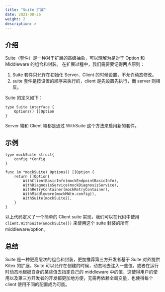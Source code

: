 ```yaml
---
title: "Suite 扩展"
date: 2021-08-26
weight: 2
description: >
---
```


## 介绍

Suite（套件）是一种对于扩展的高级抽象，可以理解为是对于 Option 和 Middleware 的组合和封装。
在扩展过程中，我们需要要记得两点原则：

1. Suite 套件只允许在初始化 Server、Client 的时候设置，不允许动态修改。
2. suite 套件是按设置的顺序来执行的，client 是先设置先执行，而 server 则相反。

Suite 的定义如下：

```golang
type Suite interface {
    Options() []Option
}
```

Server 端和 Client 端都是通过 WithSuite 这个方法来启用新的套件。

## 示例

```golang
type mockSuite struct{
    config *Config
}

func (m *mockSuite) Options() []Option {
    return []Option{
        WithClientBasicInfo(mockEndpointBasicInfo),
        WithDiagnosisService(mockDiagnosisService),
        WithRetryContainer(mockRetryContainer),
        WithMiddleware(mockMW(m.config)),
        WithSuite(mockSuite2),
    }
}
```

以上代码定义了一个简单的 Client suite 实现，我们可以在代码中使用 `client.WithSuite(&mockSuite{})` 来使用这个 suite 封装的所有 middleware/option。

## 总结

Suite 是一种更高层次的组合和封装，更加推荐第三方开发者基于 Suite 对外提供 Kitex 的扩展，Suite 可以允许在创建的时候，动态地去注入一些值，或者在运行时动态地根据自身的某些值去指定自己的 middleware 中的值，这使得用户的使用以及第三方开发者的开发都更加地方便，无需再依赖全局变量，也使得每个 client 使用不同的配置成为可能。
